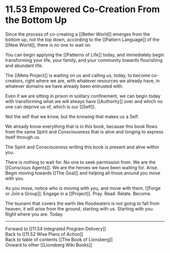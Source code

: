 # 11.53 Empowered Co-Creation From the Bottom Up

Since the process of co-creating a [[Better World]] emerges from the bottom up, not the top down, according to the [[Pattern Language]] of the [[New World]], there is no one to wait on. 

You can begin applying the [[Patterns of Life]] today, and immediately begin transforming your life, your family, and your community towards flourishing and abundant life. 

The [[Meta Project]] is waiting on us and calling us, today, to become co-creators, right where we are, with whatever resources we already have, in whatever domains we have already been entrusted with.
  
Even if we are sitting in prison in solitary confinement, we can begin today with transforming what we will always have [[Authority]] over and which no one can deprive us of, which is our [[Self]].

Not the self that we know, but the knowing that makes us a Self.

We already know everything that is in this book, because this book flows from the same Spirit and Consciousness that is alive and longing to express itself through us.

The Spirit and Consciousness writing this book is present and alive within you. 

There is nothing to wait for. No one to seek permission from. We are the [[Conscious Agents]]. We are the heroes we have been waiting for. Arise. Begin moving towards [[The Goal]] and helping all those around you move with you. 

As you move, notice who is moving with you, and move with them. [[Forge or Join a Group]]. Engage in a [[Project]]. Pray. Read. Relate. Become. 

The tsunami that covers the earth like floodwaters is not going to fall from heaven, it will arise from the ground, starting with us. Starting with you. Right where you are. Today. 

___

Forward to [[11.54 Integrated Program Delivery]]  
Back to [[11.52 Wise Plans of Action]]  
Back to table of contents [[The Book of Lionsberg]]  
Onward to other [[Lionsberg Wiki Books]]  
